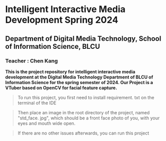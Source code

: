 # Intelligent Interactive Media Development Spring 2024

## Department of Digital Media Technology, School of Information Science, BLCU

### Teacher : Chen Kang 

**This is the project repository for intelligent interactive media development at the Digital Media Technology Department of BLCU of Information Science for the spring semester of 2024. Our Project is a VTuber based on OpenCV for facial feature capture.**



> To run this project, you first need to install requirement. txt on the terminal of the IDE

> Then place an image in the root directory of the project, named "std_face. jpg", which should be a front face photo of you, with your eyes and mouth wide open.

> If there are no other issues afterwards, you can run this project
